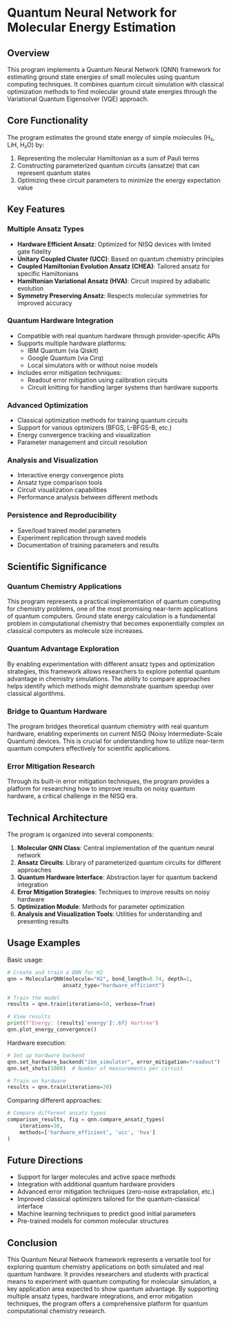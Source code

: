 # Quantum Neural Network for Molecular Energy Estimation

## Overview

This program implements a Quantum Neural Network (QNN) framework for estimating ground state energies of small molecules using quantum computing techniques. It combines quantum circuit simulation with classical optimization methods to find molecular ground state energies through the Variational Quantum Eigensolver (VQE) approach.

## Core Functionality

The program estimates the ground state energy of simple molecules (H₂, LiH, H₂O) by:

1. Representing the molecular Hamiltonian as a sum of Pauli terms
2. Constructing parameterized quantum circuits (ansatze) that can represent quantum states
3. Optimizing these circuit parameters to minimize the energy expectation value

## Key Features

### Multiple Ansatz Types
- **Hardware Efficient Ansatz**: Optimized for NISQ devices with limited gate fidelity
- **Unitary Coupled Cluster (UCC)**: Based on quantum chemistry principles
- **Coupled Hamiltonian Evolution Ansatz (CHEA)**: Tailored ansatz for specific Hamiltonians
- **Hamiltonian Variational Ansatz (HVA)**: Circuit inspired by adiabatic evolution
- **Symmetry Preserving Ansatz**: Respects molecular symmetries for improved accuracy

### Quantum Hardware Integration
- Compatible with real quantum hardware through provider-specific APIs
- Supports multiple hardware platforms:
  - IBM Quantum (via Qiskit)
  - Google Quantum (via Cirq)
  - Local simulators with or without noise models
- Includes error mitigation techniques:
  - Readout error mitigation using calibration circuits
  - Circuit knitting for handling larger systems than hardware supports

### Advanced Optimization
- Classical optimization methods for training quantum circuits
- Support for various optimizers (BFGS, L-BFGS-B, etc.)
- Energy convergence tracking and visualization
- Parameter management and circuit resolution

### Analysis and Visualization
- Interactive energy convergence plots
- Ansatz type comparison tools
- Circuit visualization capabilities
- Performance analysis between different methods

### Persistence and Reproducibility
- Save/load trained model parameters
- Experiment replication through saved models
- Documentation of training parameters and results

## Scientific Significance

### Quantum Chemistry Applications
This program represents a practical implementation of quantum computing for chemistry problems, one of the most promising near-term applications of quantum computers. Ground state energy calculation is a fundamental problem in computational chemistry that becomes exponentially complex on classical computers as molecule size increases.

### Quantum Advantage Exploration
By enabling experimentation with different ansatz types and optimization strategies, this framework allows researchers to explore potential quantum advantage in chemistry simulations. The ability to compare approaches helps identify which methods might demonstrate quantum speedup over classical algorithms.

### Bridge to Quantum Hardware
The program bridges theoretical quantum chemistry with real quantum hardware, enabling experiments on current NISQ (Noisy Intermediate-Scale Quantum) devices. This is crucial for understanding how to utilize near-term quantum computers effectively for scientific applications.

### Error Mitigation Research
Through its built-in error mitigation techniques, the program provides a platform for researching how to improve results on noisy quantum hardware, a critical challenge in the NISQ era.

## Technical Architecture

The program is organized into several components:

1. **Molecular QNN Class**: Central implementation of the quantum neural network
2. **Ansatz Circuits**: Library of parameterized quantum circuits for different approaches
3. **Quantum Hardware Interface**: Abstraction layer for quantum backend integration
4. **Error Mitigation Strategies**: Techniques to improve results on noisy hardware
5. **Optimization Module**: Methods for parameter optimization
6. **Analysis and Visualization Tools**: Utilities for understanding and presenting results

## Usage Examples

Basic usage:
```python
# Create and train a QNN for H2
qnn = MolecularQNN(molecule="H2", bond_length=0.74, depth=2, 
                  ansatz_type="hardware_efficient")

# Train the model
results = qnn.train(iterations=50, verbose=True)

# View results
print(f"Energy: {results['energy']:.6f} Hartree")
qnn.plot_energy_convergence()
```

Hardware execution:
```python
# Set up hardware backend
qnn.set_hardware_backend("ibm_simulator", error_mitigation="readout")
qnn.set_shots(1000)  # Number of measurements per circuit

# Train on hardware
results = qnn.train(iterations=30)
```

Comparing different approaches:
```python
# Compare different ansatz types
comparison_results, fig = qnn.compare_ansatz_types(
    iterations=30,
    methods=['hardware_efficient', 'ucc', 'hva']
)
```

## Future Directions

- Support for larger molecules and active space methods
- Integration with additional quantum hardware providers
- Advanced error mitigation techniques (zero-noise extrapolation, etc.)
- Improved classical optimizers tailored for the quantum-classical interface
- Machine learning techniques to predict good initial parameters
- Pre-trained models for common molecular structures

## Conclusion

This Quantum Neural Network framework represents a versatile tool for exploring quantum chemistry applications on both simulated and real quantum hardware. It provides researchers and students with practical means to experiment with quantum computing for molecular simulation, a key application area expected to show quantum advantage. By supporting multiple ansatz types, hardware integrations, and error mitigation techniques, the program offers a comprehensive platform for quantum computational chemistry research. 